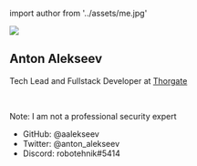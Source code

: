 <!-- sectionTitle: About me -->

import author from '../assets/me.jpg'

<div className="card-50">
    <img src={author} className="size-30" />
    <div className="flex-content about-me">
        <h2>Anton Alekseev</h2>
        <div>
            <p>Tech Lead and Fullstack Developer at <a href="https://thorgate.eu" target="_blank">Thorgate</a></p>
            <br />
            <p>Note: I am not a professional security expert</p>
        </div> 
        <ul>
            <li>GitHub: @aalekseev</li>
            <li>Twitter: @anton_alekseev</li>
            <li>Discord: robotehnik#5414</li>
        </ul>
    </div>
</div>

<!-- note

Hello!

My name is Anton, I am a full-stack developer at Thorgate. We build our projects
with a Django web framework - it is build with python, and in this talk
most of the examples and tools are related to this framework.

A small disclamer - I am not a security expert, just a regular software developer
who decided to invest time into learning about security.
And if you want to discuss more about security, or just let me know
that this talk helped you to understand more about security you can contact me in Discord
or Twitter, or Facebook event page after the talk.

NEXT: How many data breaches that happaned this year do you know about?
-->
